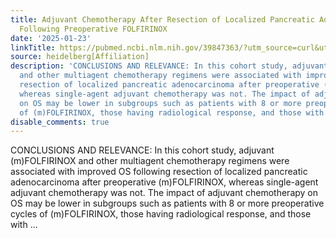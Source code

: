 ```yaml
---
title: Adjuvant Chemotherapy After Resection of Localized Pancreatic Adenocarcinoma
  Following Preoperative FOLFIRINOX
date: '2025-01-23'
linkTitle: https://pubmed.ncbi.nlm.nih.gov/39847363/?utm_source=curl&utm_medium=rss&utm_campaign=pubmed-2&utm_content=1FakS-2QOkCT8HsMOQP1bCRQ4YzyumYOmxmF0moLsQ3dFB1E9V&fc=20220326224207&ff=20250124170819&v=2.18.0.post9+e462414
source: heidelberg[Affiliation]
description: 'CONCLUSIONS AND RELEVANCE: In this cohort study, adjuvant (m)FOLFIRINOX
  and other multiagent chemotherapy regimens were associated with improved OS following
  resection of localized pancreatic adenocarcinoma after preoperative (m)FOLFIRINOX,
  whereas single-agent adjuvant chemotherapy was not. The impact of adjuvant chemotherapy
  on OS may be lower in subgroups such as patients with 8 or more preoperative cycles
  of (m)FOLFIRINOX, those having radiological response, and those with ...'
disable_comments: true
---
```

CONCLUSIONS AND RELEVANCE: In this cohort study, adjuvant (m)FOLFIRINOX and other multiagent chemotherapy regimens were associated with improved OS following resection of localized pancreatic adenocarcinoma after preoperative (m)FOLFIRINOX, whereas single-agent adjuvant chemotherapy was not. The impact of adjuvant chemotherapy on OS may be lower in subgroups such as patients with 8 or more preoperative cycles of (m)FOLFIRINOX, those having radiological response, and those with ...